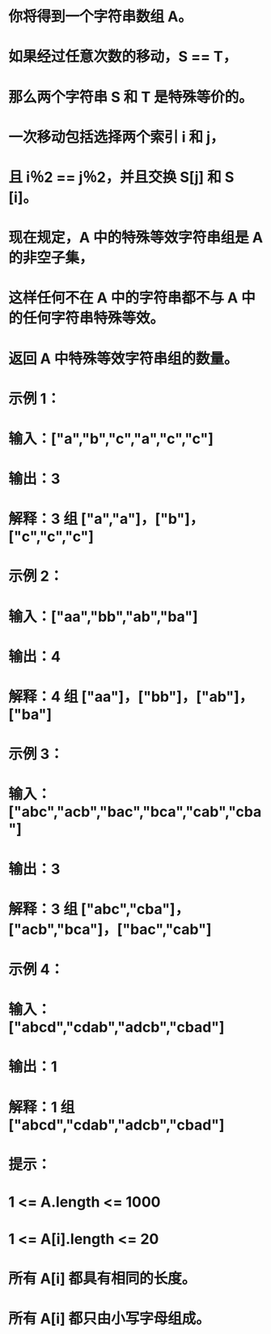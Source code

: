 # 你将得到一个字符串数组 A。
# 如果经过任意次数的移动，S == T，
# 那么两个字符串 S 和 T 是特殊等价的。
# 一次移动包括选择两个索引 i 和 j，
# 且 i％2 == j％2，并且交换 S[j] 和 S [i]。
# 现在规定，A 中的特殊等效字符串组是 A 的非空子集，
# 这样任何不在 A 中的字符串都不与 A 中的任何字符串特殊等效。
# 返回 A 中特殊等效字符串组的数量。
# 示例 1：
# 输入：["a","b","c","a","c","c"]
# 输出：3
# 解释：3 组 ["a","a"]，["b"]，["c","c","c"]
# 示例 2：
# 输入：["aa","bb","ab","ba"]
# 输出：4
# 解释：4 组 ["aa"]，["bb"]，["ab"]，["ba"]
# 示例 3：
# 输入：["abc","acb","bac","bca","cab","cba"]
# 输出：3
# 解释：3 组 ["abc","cba"]，["acb","bca"]，["bac","cab"]
# 示例 4：
# 输入：["abcd","cdab","adcb","cbad"]
# 输出：1
# 解释：1 组 ["abcd","cdab","adcb","cbad"]
# 提示：
# 1 <= A.length <= 1000
# 1 <= A[i].length <= 20
# 所有 A[i] 都具有相同的长度。
# 所有 A[i] 都只由小写字母组成。
